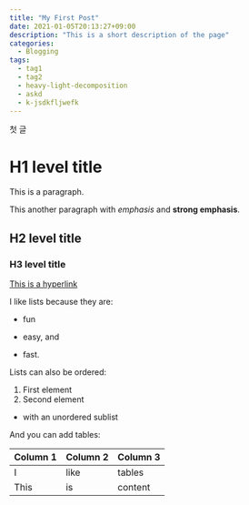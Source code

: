 ```yaml
---
title: "My First Post"
date: 2021-01-05T20:13:27+09:00
description: "This is a short description of the page"
categories:
  - Blogging
tags:
  - tag1
  - tag2
  - heavy-light-decomposition
  - askd
  - k-jsdkfljwefk 
---
```


첫 글

<!--more-->

# H1 level title

This is a paragraph.

This another paragraph with *emphasis* and **strong emphasis**.

## H2 level title
### H3 level title

[This is a hyperlink](http://www.google.com/)

I like lists because they are:

- fun
+ easy, and
* fast.

Lists can also be ordered:

1. First element
2. Second element
  - with an unordered sublist

And you can add tables:

| Column 1 | Column 2 | Column 3 |
| -------- | -------- | -------- |
| I        | like     | tables   |
| This     | is       | content  |